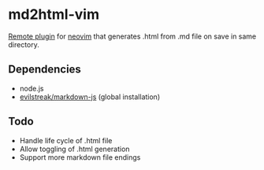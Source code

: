 # md2html-vim

[Remote plugin](https://neovim.io/doc/user/remote_plugin.html) for [neovim](https://github.com/neovim/neovim) that generates .html from .md file on save in same directory.

## Dependencies
* node.js
* [evilstreak/markdown-js](https://github.com/evilstreak/markdown-js/blob/master/README.md) (global installation)

## Todo
* Handle life cycle of .html file
* Allow toggling of .html generation
* Support more markdown file endings
